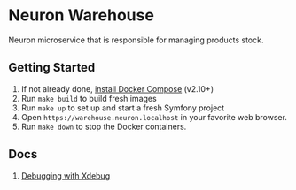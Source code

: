 # Neuron Warehouse

Neuron microservice that is responsible for managing products stock. 

## Getting Started

1. If not already done, [install Docker Compose](https://docs.docker.com/compose/install/) (v2.10+)
2. Run `make build` to build fresh images
3. Run `make up` to set up and start a fresh Symfony project
4. Open `https://warehouse.neuron.localhost` in your favorite web browser.
5. Run `make down` to stop the Docker containers.

## Docs

1. [Debugging with Xdebug](docs/xdebug.md)
